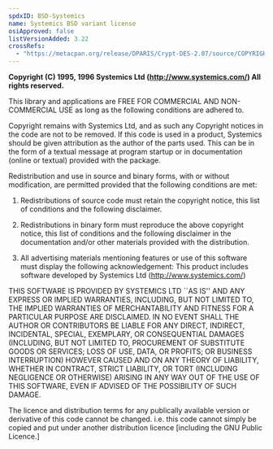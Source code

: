 ```yaml
---
spdxID: BSD-Systemics
name: Systemics BSD variant license
osiApproved: false
listVersionAdded: 3.22
crossRefs: 
  - "https://metacpan.org/release/DPARIS/Crypt-DES-2.07/source/COPYRIGHT"
---
```


**Copyright (C) 1995, 1996 Systemics Ltd (http://www.systemics.com/) All rights reserved.**

This library and applications are FREE FOR COMMERCIAL AND NON-COMMERCIAL USE as long as the following conditions are adhered to.

Copyright remains with Systemics Ltd, and as such any Copyright notices in the code are not to be removed. If this code is used in a product, Systemics should be given attribution as the author of the parts used. This can be in the form of a textual message at program startup or in documentation (online or textual) provided with the package.

Redistribution and use in source and binary forms, with or without modification, are permitted provided that the following conditions are met:

1. Redistributions of source code must retain the copyright notice, this list of conditions and the following disclaimer.

2. Redistributions in binary form must reproduce the above copyright notice, this list of conditions and the following disclaimer in the documentation and/or other materials provided with the distribution.

3. All advertising materials mentioning features or use of this software must display the following acknowledgement: This product includes software developed by Systemics Ltd (http://www.systemics.com/)

THIS SOFTWARE IS PROVIDED BY SYSTEMICS LTD ``AS IS'' AND ANY EXPRESS OR IMPLIED WARRANTIES, INCLUDING, BUT NOT LIMITED TO, THE IMPLIED WARRANTIES OF MERCHANTABILITY AND FITNESS FOR A PARTICULAR PURPOSE ARE DISCLAIMED. IN NO EVENT SHALL THE AUTHOR OR CONTRIBUTORS BE LIABLE FOR ANY DIRECT, INDIRECT, INCIDENTAL, SPECIAL, EXEMPLARY, OR CONSEQUENTIAL DAMAGES (INCLUDING, BUT NOT LIMITED TO, PROCUREMENT OF SUBSTITUTE GOODS OR SERVICES; LOSS OF USE, DATA, OR PROFITS; OR BUSINESS INTERRUPTION) HOWEVER CAUSED AND ON ANY THEORY OF LIABILITY, WHETHER IN CONTRACT, STRICT LIABILITY, OR TORT (INCLUDING NEGLIGENCE OR OTHERWISE) ARISING IN ANY WAY OUT OF THE USE OF THIS SOFTWARE, EVEN IF ADVISED OF THE POSSIBILITY OF SUCH DAMAGE.

The licence and distribution terms for any publically available version or derivative of this code cannot be changed. i.e. this code cannot simply be copied and put under another distribution licence [including the GNU Public Licence.]
